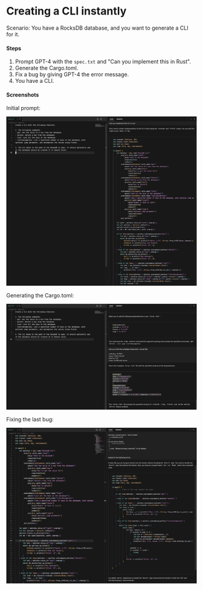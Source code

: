 # Creating a CLI instantly

Scenario: You have a RocksDB database, and you want to generate a CLI for it.

#### Steps

1. Prompt GPT-4 with the `spec.txt` and "Can you implement this in Rust".
2. Generate the Cargo.toml.
3. Fix a bug by giving GPT-4 the error message.
4. You have a CLI.

#### Screenshots

Initial prompt:

![](cli.png)

Generating the Cargo.toml:

![](cargo.png)

Fixing the last bug:

![](bug-fix.png)